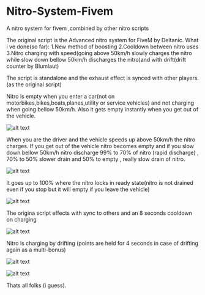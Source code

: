 # Nitro-System-Fivem
A nitro system for fivem ,combined by other nitro scripts

The original script is the Advanced nitro system for FiveM by Deltanic.
What i ve done(so far):
1.New method of boosting
2.Cooldown between nitro uses
3.Nitro charging with speed(going above 50km/h slowly charges the nitro while slow down bellow 50km/h discharges the nitro)and with drift(drift counter by Blumlaut)

The script is standalone and the exhaust effect is synced with other players.(as the original script)

Nitro is empty when you enter a car(not on motorbikes,bikes,boats,planes,utility or service vehicles) and not charging when going bellow 50km/h.
Also it gets empty instantly when you get out of the vehicle.

![alt text](https://i.imgur.com/VtbGQEC.jpg)

When you are the driver and the vehicle speeds up above 50km/h the nitro charges.
If you get out of the vehicle nitro becomes empty and if you slow down bellow 50km/h nitro discharge 99% to 70% of nitro (rapid discharge) , 70% to 50% slower drain
and 50% to empty , really slow drain of nitro.

![alt text](https://i.imgur.com/2lMUDxK.jpg)


It  goes up to 100% where the nitro locks in ready state(nitro is not drained even if you stop but it will empty if you leave the vehicle)


![alt text](https://i.imgur.com/zZUsdZB.jpg)

The origina script effects with sync to others and an 8 seconds cooldown on charging 

![alt text](https://i.imgur.com/bipHCNJ.jpg)

Nitro is charging by drifting (points are held for 4 seconds in case of drifting again as a multi-bonus)

![alt text](https://i.imgur.com/bcTD6LX.jpg)

![alt text](https://i.imgur.com/B0f9sfz.jpg)


Thats all folks (i guess).
